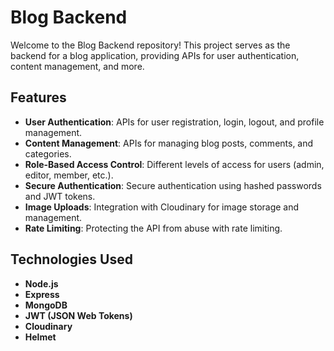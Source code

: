 # Blog Backend

Welcome to the Blog Backend repository! This project serves as the backend for a blog application, providing APIs for user authentication, content management, and more.

## Features

- **User Authentication**: APIs for user registration, login, logout, and profile management.
- **Content Management**: APIs for managing blog posts, comments, and categories.
- **Role-Based Access Control**: Different levels of access for users (admin, editor, member, etc.).
- **Secure Authentication**: Secure authentication using hashed passwords and JWT tokens.
- **Image Uploads**: Integration with Cloudinary for image storage and management.
- **Rate Limiting**: Protecting the API from abuse with rate limiting.

## Technologies Used

- **Node.js**
- **Express**
- **MongoDB**
- **JWT (JSON Web Tokens)**
- **Cloudinary**
- **Helmet**
